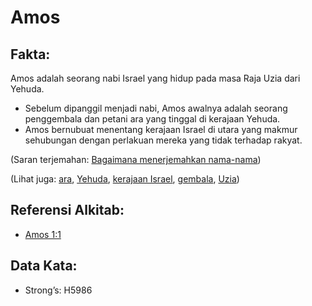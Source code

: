 # Amos

## Fakta:

Amos adalah seorang nabi Israel yang hidup pada masa Raja Uzia dari Yehuda.

* Sebelum dipanggil menjadi nabi, Amos awalnya adalah seorang penggembala dan petani ara yang tinggal di kerajaan Yehuda.
* Amos bernubuat menentang kerajaan Israel di utara yang makmur sehubungan dengan perlakuan mereka yang tidak terhadap rakyat.

(Saran terjemahan: [Bagaimana menerjemahkan nama-nama](rc://en/ta/man/translate/translate-names))

(Lihat juga: [ara](../other/fig.md), [Yehuda](../names/judah.md), [kerajaan Israel](../names/kingdomofisrael.md), [gembala](../other/shepherd.md), [Uzia](../names/uzziah.md))

## Referensi Alkitab:

* [Amos 1:1](rc://en/tn/help/amo/01/01)

## Data Kata:

* Strong’s: H5986
